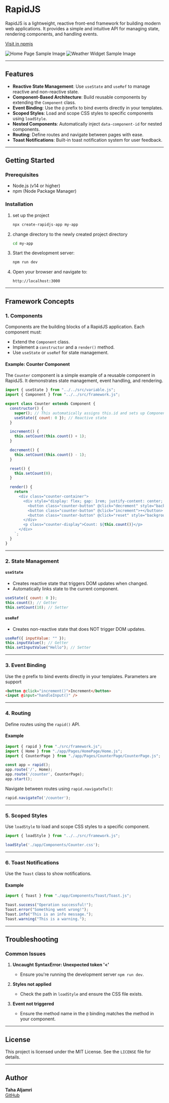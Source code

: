 # RapidJS

RapidJS is a lightweight, reactive front-end framework for building modern web applications. It provides a simple and intuitive API for managing state, rendering components, and handling events.

[Visit in npmjs](https://www.npmjs.com/package/create-rapidjs-app)

![Home Page Sample Image](./sample_imgs/rapidJS_1.png)
![Weather Widget Sample Image](./sample_imgs/rapidJS_2.png)

---

## Features

- **Reactive State Management**: Use `useState` and `useRef` to manage reactive and non-reactive state.
- **Component-Based Architecture**: Build reusable components by extending the `Component` class.
- **Event Binding**: Use the `@` prefix to bind events directly in your templates.
- **Scoped Styles**: Load and scope CSS styles to specific components using `loadStyle`.
- **Nested Components**: Automatically inject `data-component-id` for nested components.
- **Routing**: Define routes and navigate between pages with ease.
- **Toast Notifications**: Built-in toast notification system for user feedback.

---

## Getting Started

### Prerequisites

- Node.js (v14 or higher)
- npm (Node Package Manager)

### Installation

1. set up the project 
    ```bash
    npx create-rapidjs-app my-app
    ```

2. change directory to the newly created project directory
   ```bash
   cd my-app
   ```

3. Start the development server:
   ```bash
   npm run dev
   ```

4. Open your browser and navigate to:
   ```
   http://localhost:3000
   ```

---

## Framework Concepts

### 1. **Components**

Components are the building blocks of a RapidJS application. Each component must:

- Extend the `Component` class.
- Implement a `constructor` and a `render()` method.
- Use `useState` or `useRef` for state management.

#### Example: Counter Component

The `Counter` component is a simple example of a reusable component in RapidJS. It demonstrates state management, event handling, and rendering.

```javascript
import { useState } from "../../src/variable.js";
import { Component } from "../../src/framework.js";

export class Counter extends Component {
  constructor() {
    super(); // This automatically assigns this.id and sets up Component features
    useState({ count: 0 }); // Reactive state
  }

  increment() {
    this.setCount(this.count() + 1);
  }

  decrement() {
    this.setCount(this.count() - 1);
  }

  reset() {
    this.setCount(0);
  }

  render() {
    return `
      <div class="counter-container">
        <div style="display: flex; gap: 1rem; justify-content: center; margin-bottom: 1.5rem;">
          <button class="counter-button" @click="decrement" style="background: linear-gradient(135deg, #ef4444 0%, #dc2626 100%);">-</button>
          <button class="counter-button" @click="increment">+</button>
          <button class="counter-button" @click="reset" style="background: linear-gradient(135deg, #6b7280 0%, #4b5563 100%);">Reset</button>
        </div>
        <p class="counter-display">Count: ${this.count()}</p>
      </div>
    `;
  }
}
```

---

### 2. **State Management**

#### `useState`

- Creates reactive state that triggers DOM updates when changed.
- Automatically links state to the current component.

```javascript
useState({ count: 0 });
this.count(); // Getter
this.setCount(10); // Setter
```

#### `useRef`

- Creates non-reactive state that does NOT trigger DOM updates.

```javascript
useRef({ inputValue: "" });
this.inputValue(); // Getter
this.setInputValue("Hello"); // Setter
```

---

### 3. **Event Binding**

Use the `@` prefix to bind events directly in your templates.
Parameters are support

```html
<button @click="increment()">Increment</button>
<input @input="handleInput()" />
```

---

### 4. **Routing**

Define routes using the `rapid()` API.

#### Example

```javascript
import { rapid } from "./src/framework.js";
import { Home } from "./app/Pages/HomePage/Home.js";
import { CounterPage } from "./app/Pages/CounterPage/CounterPage.js";

const app = rapid();
app.route('/', Home);
app.route('/counter', CounterPage);
app.start();
```

Navigate between routes using `rapid.navigateTo()`:

```javascript
rapid.navigateTo('/counter');
```

---

### 5. **Scoped Styles**

Use `loadStyle` to load and scope CSS styles to a specific component.

```javascript
import { loadStyle } from "../../src/framework.js";

loadStyle('./app/Components/Counter.css');
```

---

### 6. **Toast Notifications**

Use the `Toast` class to show notifications.

#### Example

```javascript
import { Toast } from "./app/Components/Toast/Toast.js";

Toast.success("Operation successful!");
Toast.error("Something went wrong!");
Toast.info("This is an info message.");
Toast.warning("This is a warning.");
```

---

## Troubleshooting

### Common Issues

1. **Uncaught SyntaxError: Unexpected token '<'**
   - Ensure you're running the development server `npm run dev`.

2. **Styles not applied**
   - Check the path in `loadStyle` and ensure the CSS file exists.

3. **Event not triggered**
   - Ensure the method name in the `@` binding matches the method in your component.

---

## License

This project is licensed under the MIT License. See the `LICENSE` file for details.

---

## Author

**Taha Aljamri**  
[GitHub](https://github.com/NOT-LT)
